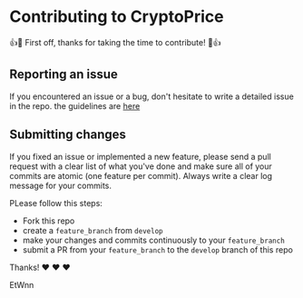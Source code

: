 # Contributing to CryptoPrice

:+1::tada: First off, thanks for taking the time to contribute! :tada::+1:

## Reporting an issue

If you encountered an issue or a bug, don't hesitate to write a detailed issue in the repo. the guidelines are [here](https://github.com/EtWnn/CryptoPrice/blob/master/.github/ISSUE_TEMPLATE/bug_report.md)


## Submitting changes

If you fixed an issue or implemented a new feature, please send a pull request with a clear list of what you've done and make sure all of your commits are atomic
(one feature per commit).
Always write a clear log message for your commits.

PLease follow this steps:
- Fork this repo
- create a `feature_branch` from `develop`
- make your changes and commits continuously to your `feature_branch`
- submit a PR from your `feature_branch` to the `develop` branch of this repo

Thanks! :heart: :heart: :heart:

EtWnn
    
  
